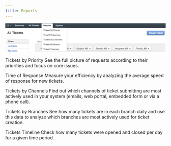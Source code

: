 ```yaml
---
title: Reports
---
```


![Reports](img/reports.png)

Tickets by Priority
See the full picture of requests according to their priorities and focus on core issues.

Time of Response
Measure your efficiency by analyzing the average speed of response for new tickets.

Tickets by Channels
Find out which channels of ticket submitting are most actively used in your system (emails, web portal, embedded form or via a phone call).

Tickets by Branches
See how many tickets are in each branch daily and use this data to analyze which branches are most actively used for ticket creation.

Tickets Timeline
Check how many tickets were opened and closed per day for a given time period.